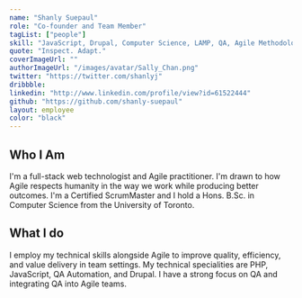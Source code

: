 ```yaml
---
name: "Shanly Suepaul"
role: "Co-founder and Team Member"
tagList: ["people"]
skill: "JavaScript, Drupal, Computer Science, LAMP, QA, Agile Methodologies"
quote: "Inspect. Adapt."
coverImageUrl: ""
authorImageUrl: "/images/avatar/Sally_Chan.png"
twitter: "https://twitter.com/shanlyj"
dribbble:
linkedin: "http://www.linkedin.com/profile/view?id=61522444"
github: "https://github.com/shanly-suepaul"
layout: employee
color: "black"
---
```


## Who I Am

I'm a full-stack web technologist and Agile practitioner. I'm drawn to how Agile respects humanity in the way we work while producing better outcomes.
I'm a Certified ScrumMaster and I hold a Hons. B.Sc. in Computer Science from the University of Toronto.


## What I do

I employ my technical skills alongside Agile to improve quality, efficiency, and value delivery in team settings. My technical specialities are PHP, JavaScript, QA Automation, and Drupal. I have a strong focus on QA and integrating QA into Agile teams.
